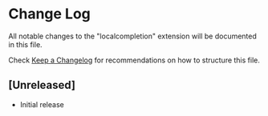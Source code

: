 # Change Log

All notable changes to the "localcompletion" extension will be documented in this file.

Check [Keep a Changelog](http://keepachangelog.com/) for recommendations on how to structure this file.

## [Unreleased]

- Initial release